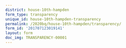 ```yaml
---
district: house-10th-hampden
form_type: transparency
unique_id: house-10th-hampden-transparency
permalink: /2020bq/house-10th-hampden/transparency/
form_id: '201707123019141'
layout: form
doc_img: TRANSPARENCY-00001
---
```

